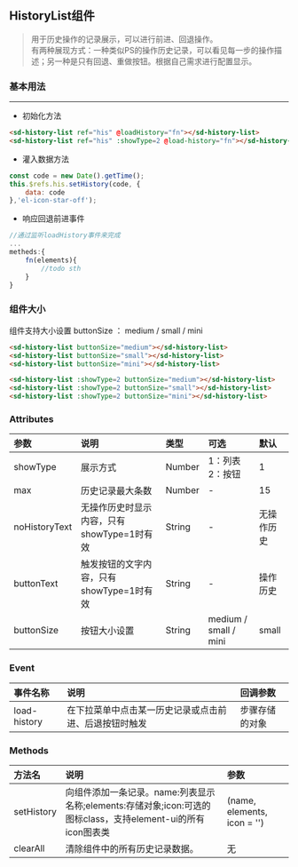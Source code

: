## HistoryList组件
>用于历史操作的记录展示，可以进行前进、回退操作。  
>有两种展现方式：一种类似PS的操作历史记录，可以看见每一步的操作描述；另一种是只有回退、重做按钮。根据自己需求进行配置显示。
### 基本用法
<div class="code_div">

<demo-history-list></demo-history-list>

---
* 初始化方法
``` html
<sd-history-list ref="his" @loadHistory="fn"></sd-history-list>
<sd-history-list ref="his" :showType=2 @load-history="fn"></sd-history-list>
```
* 灌入数据方法
``` js
const code = new Date().getTime();
this.$refs.his.setHistory(code, {
    data: code
},'el-icon-star-off');
```
* 响应回退前进事件
``` js
//通过监听loadHistory事件来完成
...
metheds:{
    fn(elements){
        //todo sth
    }
}
```
</div>

### 组件大小
<div class="code_div">

组件支持大小设置 buttonSize ： medium / small / mini    
<sd-history-list buttonSize="medium"></sd-history-list>
<sd-history-list buttonSize="small" style="margin:10px 10px 0;"></sd-history-list>
<sd-history-list buttonSize="mini"></sd-history-list>   

<sd-history-list :showType=2 buttonSize="medium"></sd-history-list>
<sd-history-list :showType=2 buttonSize="small" style="margin:0 10px;"></sd-history-list>
<sd-history-list :showType=2 buttonSize="mini"></sd-history-list>


``` html
<sd-history-list buttonSize="medium"></sd-history-list>
<sd-history-list buttonSize="small"></sd-history-list>
<sd-history-list buttonSize="mini"></sd-history-list>  

<sd-history-list :showType=2 buttonSize="medium"></sd-history-list>
<sd-history-list :showType=2 buttonSize="small"></sd-history-list>
<sd-history-list :showType=2 buttonSize="mini"></sd-history-list>
```

</div>

### Attributes
参数|说明|类型|可选|默认
:---|:---|:---|:---|:---
showType|展示方式|Number|1：列表2：按钮|1
max|历史记录最大条数|Number|-|15
noHistoryText|无操作历史时显示内容，只有showType=1时有效|String|-|无操作历史
buttonText|触发按钮的文字内容，只有showType=1时有效|String|-|操作历史
buttonSize|按钮大小设置|String|medium / small / mini  |small


### Event
事件名称|说明|回调参数
:---|:---|:---
load-history|在下拉菜单中点击某一历史记录或点击前进、后退按钮时触发|步骤存储的对象

### Methods
方法名|说明|参数
:---|:---|:---
setHistory|向组件添加一条记录。name:列表显示名称;elements:存储对象;icon:可选的图标class，支持element-ui的所有icon图表类|(name, elements, icon = '')
clearAll|清除组件中的所有历史记录数据。|无